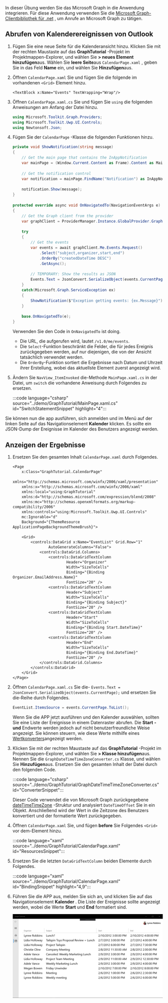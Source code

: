<!-- markdownlint-disable MD002 MD041 -->

In dieser Übung werden Sie das Microsoft Graph in die Anwendung integrieren. Für diese Anwendung verwenden Sie die [Microsoft Graph-Clientbibliothek für .net](https://github.com/microsoftgraph/msgraph-sdk-dotnet) , um Anrufe an Microsoft Graph zu tätigen.

## <a name="get-calendar-events-from-outlook"></a>Abrufen von Kalenderereignissen von Outlook

1. Fügen Sie eine neue Seite für die Kalenderansicht hinzu. Klicken Sie mit der rechten Maustaste auf das **GraphTutorial** -Projekt im Projektmappen-Explorer, und wählen Sie **> neues Element hinzufügen**aus. Wählen Sie **leere Seite**aus `CalendarPage.xaml` , geben Sie in das Feld **Name** ein, und wählen Sie **Hinzufügen**aus.

1. Öffnen `CalendarPage.xaml` Sie und fügen Sie die folgende im vorhandenen `<Grid>` Element hinzu.

    ```xaml
    <TextBlock x:Name="Events" TextWrapping="Wrap"/>
    ```

1. Öffnen `CalendarPage.xaml.cs` Sie und fügen Sie `using` die folgenden Anweisungen am Anfang der Datei hinzu.

    ```csharp
    using Microsoft.Toolkit.Graph.Providers;
    using Microsoft.Toolkit.Uwp.UI.Controls;
    using Newtonsoft.Json;
    ```

1. Fügen Sie der `CalendarPage` -Klasse die folgenden Funktionen hinzu.

    ```csharp
    private void ShowNotification(string message)
    {
        // Get the main page that contains the InAppNotification
        var mainPage = (Window.Current.Content as Frame).Content as MainPage;

        // Get the notification control
        var notification = mainPage.FindName("Notification") as InAppNotification;

        notification.Show(message);
    }

    protected override async void OnNavigatedTo(NavigationEventArgs e)
    {
        // Get the Graph client from the provider
        var graphClient = ProviderManager.Instance.GlobalProvider.Graph;

        try
        {
            // Get the events
            var events = await graphClient.Me.Events.Request()
                .Select("subject,organizer,start,end")
                .OrderBy("createdDateTime DESC")
                .GetAsync();

            // TEMPORARY: Show the results as JSON
            Events.Text = JsonConvert.SerializeObject(events.CurrentPage);
        }
        catch(Microsoft.Graph.ServiceException ex)
        {
            ShowNotification($"Exception getting events: {ex.Message}");
        }

        base.OnNavigatedTo(e);
    }
    ```

    Verwenden Sie den Code in `OnNavigatedTo` ist doing.

    - Die URL, die aufgerufen wird, lautet `/v1.0/me/events`.
    - Die `Select`-Funktion beschränkt die Felder, die für jedes Ereignis zurückgegeben werden, auf nur diejenigen, die von der Ansicht tatsächlich verwendet werden.
    - Die `OrderBy`-Funktion sortiert die Ergebnisse nach Datum und Uhrzeit ihrer Erstellung, wobei das aktuellste Element zuerst angezeigt wird.

1. Ändern Sie `NavView_ItemInvoked` die-Methode `MainPage.xaml.cs` in der Datei, um `switch` die vorhandene Anweisung durch Folgendes zu ersetzen.

    :::code language="csharp" source="../demo/GraphTutorial/MainPage.xaml.cs" id="SwitchStatementSnippet" highlight="4":::

Sie können nun die app ausführen, sich anmelden und im Menü auf der linken Seite auf das Navigationselement **Kalender** klicken. Es sollte ein JSON-Dump der Ereignisse im Kalender des Benutzers angezeigt werden.

## <a name="display-the-results"></a>Anzeigen der Ergebnisse

1. Ersetzen Sie den gesamten Inhalt `CalendarPage.xaml` durch Folgendes.

    ```xaml
    <Page
        x:Class="GraphTutorial.CalendarPage"
        xmlns="http://schemas.microsoft.com/winfx/2006/xaml/presentation"
        xmlns:x="http://schemas.microsoft.com/winfx/2006/xaml"
        xmlns:local="using:GraphTutorial"
        xmlns:d="http://schemas.microsoft.com/expression/blend/2008"
        xmlns:mc="http://schemas.openxmlformats.org/markup-compatibility/2006"
        xmlns:controls="using:Microsoft.Toolkit.Uwp.UI.Controls"
        mc:Ignorable="d"
        Background="{ThemeResource ApplicationPageBackgroundThemeBrush}">

        <Grid>
            <controls:DataGrid x:Name="EventList" Grid.Row="1"
                    AutoGenerateColumns="False">
                <controls:DataGrid.Columns>
                    <controls:DataGridTextColumn
                            Header="Organizer"
                            Width="SizeToCells"
                            Binding="{Binding Organizer.EmailAddress.Name}"
                            FontSize="20" />
                    <controls:DataGridTextColumn
                            Header="Subject"
                            Width="SizeToCells"
                            Binding="{Binding Subject}"
                            FontSize="20" />
                    <controls:DataGridTextColumn
                            Header="Start"
                            Width="SizeToCells"
                            Binding="{Binding Start.DateTime}"
                            FontSize="20" />
                    <controls:DataGridTextColumn
                            Header="End"
                            Width="SizeToCells"
                            Binding="{Binding End.DateTime}"
                            FontSize="20" />
                </controls:DataGrid.Columns>
            </controls:DataGrid>
        </Grid>
    </Page>
    ```

1. Öffnen `CalendarPage.xaml.cs` Sie die- `Events.Text = JsonConvert.SerializeObject(events.CurrentPage);` und ersetzen Sie die-Reihe durch Folgendes.

    ```csharp
    EventList.ItemsSource = events.CurrentPage.ToList();
    ```

    Wenn Sie die APP jetzt ausführen und den Kalender auswählen, sollten Sie eine Liste der Ereignisse in einem Datenraster abrufen. Die **Start** **-und** Endwerte werden jedoch auf nicht benutzerfreundliche Weise angezeigt. Sie können steuern, wie diese Werte mithilfe eines [Wertkonverters](https://docs.microsoft.com/uwp/api/Windows.UI.Xaml.Data.IValueConverter)angezeigt werden.

1. Klicken Sie mit der rechten Maustaste auf das **GraphTutorial** -Projekt im Projektmappen-Explorer, und wählen Sie **> Klasse hinzufügen**aus. Nennen Sie die `GraphDateTimeTimeZoneConverter.cs` Klasse, und wählen Sie **Hinzufügen**aus. Ersetzen Sie den gesamten Inhalt der Datei durch den folgenden Code.

    :::code language="csharp" source="../demo/GraphTutorial/GraphDateTimeTimeZoneConverter.cs" id="ConverterSnippet":::

    Dieser Code verwendet die von Microsoft Graph zurückgegebene [dateTimeTimeZone](/graph/api/resources/datetimetimezone?view=graph-rest-1.0) -Struktur und analysiert `DateTimeOffset` Sie in ein Objekt. Anschließend wird der Wert in die Zeitzone des Benutzers konvertiert und der formatierte Wert zurückgegeben.

1. Öffnen `CalendarPage.xaml` Sie, und fügen **before** Sie Folgendes `<Grid>` vor dem-Element hinzu.

    :::code language="xaml" source="../demo/GraphTutorial/CalendarPage.xaml" id="ResourcesSnippet":::

1. Ersetzen Sie die letzten `DataGridTextColumn` beiden Elemente durch Folgendes.

    :::code language="xaml" source="../demo/GraphTutorial/CalendarPage.xaml" id="BindingSnippet" highlight="4,9":::

1. Führen Sie die APP aus, melden Sie sich an, und klicken Sie auf das Navigationselement **Kalender** . Die Liste der Ereignisse sollte angezeigt werden, wobei die Werte **Start** und **End** formatiert sind.

    ![Ein Screenshot der Tabelle mit Ereignissen](./images/add-msgraph-01.png)
